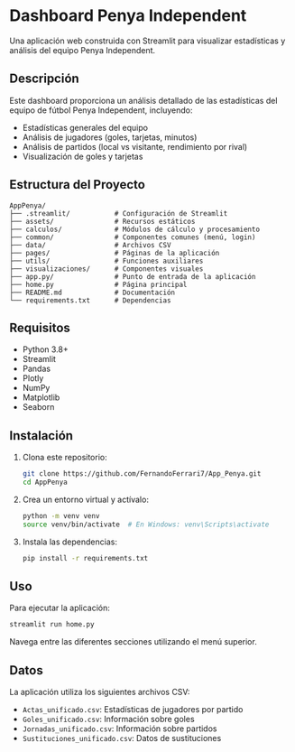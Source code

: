# Dashboard Penya Independent

Una aplicación web construida con Streamlit para visualizar estadísticas y análisis del equipo Penya Independent.

## Descripción

Este dashboard proporciona un análisis detallado de las estadísticas del equipo de fútbol Penya Independent, incluyendo:

- Estadísticas generales del equipo
- Análisis de jugadores (goles, tarjetas, minutos)
- Análisis de partidos (local vs visitante, rendimiento por rival)
- Visualización de goles y tarjetas

## Estructura del Proyecto

```
AppPenya/
├── .streamlit/           # Configuración de Streamlit
├── assets/               # Recursos estáticos
├── calculos/             # Módulos de cálculo y procesamiento
├── common/               # Componentes comunes (menú, login)
├── data/                 # Archivos CSV
├── pages/                # Páginas de la aplicación
├── utils/                # Funciones auxiliares
├── visualizaciones/      # Componentes visuales
├── app.py/               # Punto de entrada de la aplicación
├── home.py               # Página principal
├── README.md             # Documentación
└── requirements.txt      # Dependencias
```

## Requisitos

- Python 3.8+
- Streamlit
- Pandas
- Plotly
- NumPy
- Matplotlib
- Seaborn

## Instalación

1. Clona este repositorio:
   ```bash
   git clone https://github.com/FernandoFerrari7/App_Penya.git
   cd AppPenya
   ```

2. Crea un entorno virtual y actívalo:
   ```bash
   python -m venv venv
   source venv/bin/activate  # En Windows: venv\Scripts\activate
   ```

3. Instala las dependencias:
   ```bash
   pip install -r requirements.txt
   ```

## Uso

Para ejecutar la aplicación:

```bash
streamlit run home.py
```

Navega entre las diferentes secciones utilizando el menú superior.

## Datos

La aplicación utiliza los siguientes archivos CSV:
- `Actas_unificado.csv`: Estadísticas de jugadores por partido
- `Goles_unificado.csv`: Información sobre goles
- `Jornadas_unificado.csv`: Información sobre partidos
- `Sustituciones_unificado.csv`: Datos de sustituciones

##